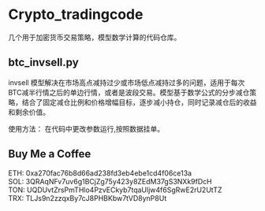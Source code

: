 # Crypto_tradingcode
几个用于加密货币交易策略，模型数学计算的代码仓库。

## btc_invsell.py

invsell 模型解决在市场高点减持过少或市场低点减持过多的问题，适用于每次BTC减半行情之后的单边行情，或者是波段交易。模型基于数学公式的分步减仓策略，结合了固定减仓比例和价格增幅目标，逐步减小持仓，同时记录减仓后的收益和剩余价值。

使用方法：
    在代码中更改参数运行,按照数据挂单。

## Buy Me a Coffee
ETH: 0xa270fac76b8d66ad238fd3eb4ebe1cd4f06ce13a <br/>
SOL: 3QRAqNFv7uv6g1BCjZg75y423y8ZEdM37gS3NXk9fDcH <br/>
TON: UQDUvtZrsPmTHlo4PzvECkyb7tqaUljw4f6SgRwE2rU2UtTZ <br/>
TRX: TLJs9n2zzqxBy7cJ8PHBKbw7tVD8ynP8Ut <br/>